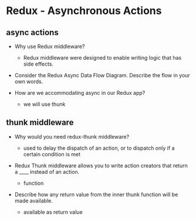 # Redux - Asynchronous Actions

## async actions

- Why use Redux middleware?
  - Redux middleware were designed to enable writing logic that has side effects.

- Consider the Redux Async Data Flow Diagram. Describe the flow in your own words.

- How are we accommodating async in our Redux app?
  - we will use thunk

## thunk middleware

- Why would you need redux-thunk middleware?
  - used to delay the dispatch of an action, or to dispatch only if a certain condition is met

- Redux Thunk middleware allows you to write action creators that return a ____ instead of an action.
  - function

- Describe how any return value from the inner thunk function will be made available.
  - available as return value
  